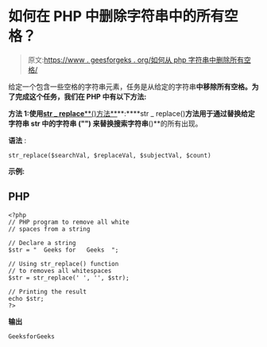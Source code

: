 # 如何在 PHP 中删除字符串中的所有空格？

> 原文:[https://www . geesforgeks . org/如何从 php 字符串中删除所有空格/](https://www.geeksforgeeks.org/how-to-remove-all-white-spaces-from-a-string-in-php/)

给定一个包含一些空格的字符串元素，任务是从给定的字符串**中移除所有空格。为了完成这个任务，我们在 PHP 中有以下方法:**

**方法 1:使用**[**str _ replace****()方法**](https://www.geeksforgeeks.org/php-str_replace-function/)**:****str _ replace()**方法用于通过替换给定字符串 **str** 中的字符串 **("")** 来替换搜索字符串**()**的所有出现。

**语法** :

```
str_replace($searchVal, $replaceVal, $subjectVal, $count)

```

**示例:**

## PHP

```
<?php
// PHP program to remove all white
// spaces from a string 

// Declare a string
$str = "  Geeks for   Geeks  "; 

// Using str_replace() function 
// to removes all whitespaces  
$str = str_replace(' ', '', $str);

// Printing the result
echo $str; 
?>
```

**输出**

```
GeeksforGeeks
```
